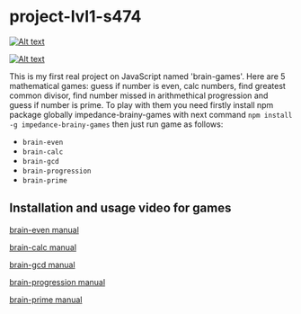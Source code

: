 # project-lvl1-s474

[![Alt text](https://api.codeclimate.com/v1/badges/5d56b626de74104f8987/maintainability)](https://codeclimate.com/github/impedance/project-lvl1-s474/maintainability)

[![Alt text](https://travis-ci.com/impedance/project-lvl1-s474.svg?branch=master)](https://travis-ci.org/impedance/project-lvl1-s474)

This is my first real project on JavaScript named 'brain-games'. Here are 5 mathematical games: 
guess if number is even, calc numbers, find greatest common divisor, find number missed in arithmethical progression and guess if number is prime.
To play with them you need firstly install npm package globally impedance-brainy-games
with next command
`npm install -g impedance-brainy-games`
then just run game as follows:

 - `brain-even`
 - `brain-calc`
 - `brain-gcd`
 - `brain-progression`
 - `brain-prime`

## Installation and usage video for games</h2>

[brain-even manual](https://asciinema.org/a/oDk7ni61y9yenaQYskDwqS2Sr)

[brain-calc manual](https://asciinema.org/a/OpbMwQkNS55cJ4PGYKt9kt20X)

[brain-gcd manual](https://asciinema.org/a/4w4EHTivCmbfN4Xr2kdwJKGyR)

[brain-progression manual](https://asciinema.org/a/ZSM4zqTUB0krHSkgjJn2mCuSP)

[brain-prime manual](https://asciinema.org/a/1fuzm23mc02u3MXhthFEkMBJl)
